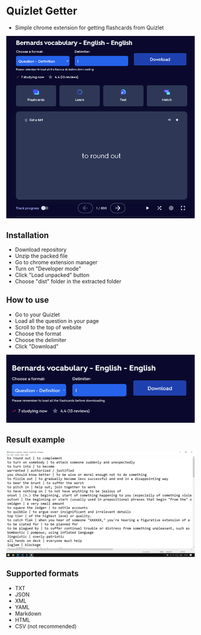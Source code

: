 # Quizlet Getter

- Simple chrome extension for getting flashcards from Quizlet

![](images/demo2.png)

## Installation

- Download repository
- Unzip the packed file
- Go to chrome extension manager
- Turn on "Developer mode"
- Click "Load unpacked" button
- Choose "dist" folder in the extracted folder

## How to use

- Go to your Quizlet
- Load all the question in your page
- Scroll to the top of website
- Choose the format
- Choose the delimiter
- Click "Download"

![](images/demo1.png)

## Result example

![](images/demo3.png)

## Supported formats

- TXT
- JSON
- XML
- YAML
- Markdown
- HTML
- CSV (not recommended)

